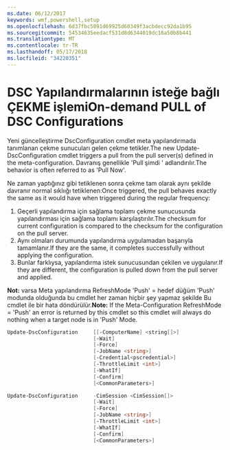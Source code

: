 ```yaml
---
ms.date: 06/12/2017
keywords: wmf,powershell,setup
ms.openlocfilehash: 6d37fbc5091d69925d60349f3acbdecc92da1b95
ms.sourcegitcommit: 54534635eedacf531d8d6344019dc16a50b8b441
ms.translationtype: MT
ms.contentlocale: tr-TR
ms.lasthandoff: 05/17/2018
ms.locfileid: "34220351"
---
```

# <a name="on-demand-pull-of-dsc-configurations"></a><span data-ttu-id="c3c69-102">DSC Yapılandırmalarının isteğe bağlı ÇEKME işlemi</span><span class="sxs-lookup"><span data-stu-id="c3c69-102">On-demand PULL of DSC Configurations</span></span>

<span data-ttu-id="c3c69-103">Yeni güncelleştirme DscConfiguration cmdlet meta yapılandırmada tanımlanan çekme sunucuları gelen çekme tetikler.</span><span class="sxs-lookup"><span data-stu-id="c3c69-103">The new Update-DscConfiguration cmdlet triggers a pull from the pull server(s) defined in the meta-configuration.</span></span> <span data-ttu-id="c3c69-104">Davranış genellikle 'Pull şimdi ' adlandırılır.</span><span class="sxs-lookup"><span data-stu-id="c3c69-104">The behavior is often referred to as 'Pull Now'.</span></span>


<span data-ttu-id="c3c69-105">Ne zaman yaptığınız gibi tetiklenen sonra çekme tam olarak aynı şekilde davranır normal sıklıığı tetiklenen:</span><span class="sxs-lookup"><span data-stu-id="c3c69-105">Once triggered, the pull behaves exactly the same as it would have when triggered during the regular frequency:</span></span>

1. <span data-ttu-id="c3c69-106">Geçerli yapılandırma için sağlama toplamı çekme sunucusunda yapılandırması için sağlama toplamı karşılaştırılır.</span><span class="sxs-lookup"><span data-stu-id="c3c69-106">The checksum for current configuration is compared to the checksum for the configuration on the pull server.</span></span>
2. <span data-ttu-id="c3c69-107">Aynı olmaları durumunda yapılandırma uygulamadan başarıyla tamamlanır.</span><span class="sxs-lookup"><span data-stu-id="c3c69-107">If they are the same, it completes successfully without applying the configuration.</span></span>
3. <span data-ttu-id="c3c69-108">Bunlar farklıysa, yapılandırma istek sunucusundan çekilen ve uygulanır.</span><span class="sxs-lookup"><span data-stu-id="c3c69-108">If they are different, the configuration is pulled down from the pull server and applied.</span></span>

<span data-ttu-id="c3c69-109">**Not:** varsa Meta yapılandırma RefreshMode 'Push' = hedef düğüm 'Push' modunda olduğunda bu cmdlet her zaman hiçbir şey yapmaz şekilde Bu cmdlet ile bir hata döndürülür.</span><span class="sxs-lookup"><span data-stu-id="c3c69-109">**Note:** If the Meta-Configuration RefreshMode = 'Push' an error is returned by this cmdlet so this cmdlet will always do nothing when a target node is in 'Push' Mode.</span></span>

```powershell
Update-DscConfiguration     [[-ComputerName] <string[]>]
                            [-Wait]
                            [-Force]
                            [-JobName <string>]
                            [-Credential<pscredential>]
                            [-ThrottleLimit <int>]
                            [-WhatIf]
                            [-Confirm]
                            [<CommonParameters>]

Update-DscConfiguration     -CimSession <CimSession[]>
                            [-Wait]
                            [-Force]
                            [-JobName <string>]
                            [-ThrottleLimit <int>]
                            [-WhatIf]
                            [-Confirm]
                            [<CommonParameters>]
```
